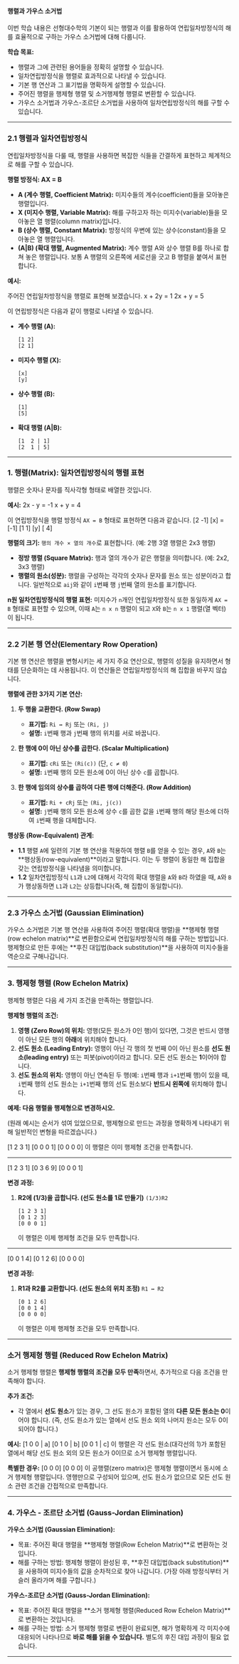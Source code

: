 #### 행렬과 가우스 소거법

이번 학습 내용은 선형대수학의 기본이 되는 행렬과 이를 활용하여 연립일차방정식의 해를 효율적으로 구하는 가우스 소거법에 대해 다룹니다.

**학습 목표:**

*   행렬과 그에 관련된 용어들을 정확히 설명할 수 있습니다.
*   일차연립방정식을 행렬로 효과적으로 나타낼 수 있습니다.
*   기본 행 연산과 그 표기법을 명확하게 설명할 수 있습니다.
*   주어진 행렬을 행제형 행렬 및 소거행제형 행렬로 변환할 수 있습니다.
*   가우스 소거법과 가우스-조르단 소거법을 사용하여 일차연립방정식의 해를 구할 수 있습니다.

---

### 2.1 행렬과 일차연립방정식

연립일차방정식을 다룰 때, 행렬을 사용하면 복잡한 식들을 간결하게 표현하고 체계적으로 해를 구할 수 있습니다.

**행렬 방정식: AX = B**

*   **A (계수 행렬, Coefficient Matrix):** 미지수들의 계수(coefficient)들을 모아놓은 행렬입니다.
*   **X (미지수 행렬, Variable Matrix):** 해를 구하고자 하는 미지수(variable)들을 모아놓은 열 행렬(column matrix)입니다.
*   **B (상수 행렬, Constant Matrix):** 방정식의 우변에 있는 상수(constant)들을 모아놓은 열 행렬입니다.
*   **(A|B) (확대 행렬, Augmented Matrix):** 계수 행렬 A와 상수 행렬 B를 하나로 합쳐 놓은 행렬입니다. 보통 A 행렬의 오른쪽에 세로선을 긋고 B 행렬을 붙여서 표현합니다.

**예시:**

주어진 연립일차방정식을 행렬로 표현해 보겠습니다.
x + 2y = 1 2x + y = 5

이 연립방정식은 다음과 같이 행렬로 나타낼 수 있습니다.

*   **계수 행렬 (A):**
    ```
    [1 2]
    [2 1]
    ```

*   **미지수 행렬 (X):**
    ```
    [x]
    [y]
    ```

*   **상수 행렬 (B):**
    ```
    [1]
    [5]
    ```

*   **확대 행렬 (A|B):**
    ```
    [1  2 | 1]
    [2  1 | 5]
    ```

---

### 1. 행렬(Matrix): 일차연립방정식의 행렬 표현

행렬은 숫자나 문자를 직사각형 형태로 배열한 것입니다.

**예시:**
2x - y = -1 x + y = 4

이 연립방정식을 행렬 방정식 `AX = B` 형태로 표현하면 다음과 같습니다.
[2 -1] [x] = [-1] [1 1] [y] [ 4]

**행렬의 크기:** `행의 개수 × 열의 개수`로 표현합니다. (예: 2행 3열 행렬은 2x3 행렬)

*   **정방 행렬 (Square Matrix):** 행과 열의 개수가 같은 행렬을 의미합니다. (예: 2x2, 3x3 행렬)
*   **행렬의 원소(성분):** 행렬을 구성하는 각각의 숫자나 문자를 원소 또는 성분이라고 합니다. 일반적으로 `aij`와 같이 `i`번째 행 `j`번째 열의 원소를 표기합니다.

**n원 일차연립방정식의 행렬 표현:**
미지수가 `n`개인 연립일차방정식 또한 동일하게 `AX = B` 형태로 표현할 수 있으며, 이때 `A`는 `n x n` 행렬이 되고 `X`와 `B`는 `n x 1` 행렬(열 벡터)이 됩니다.

---

### 2.2 기본 행 연산(Elementary Row Operation)

기본 행 연산은 행렬을 변형시키는 세 가지 주요 연산으로, 행렬의 성질을 유지하면서 형태를 단순화하는 데 사용됩니다. 이 연산들은 연립일차방정식의 해 집합을 바꾸지 않습니다.

**행렬에 관한 3가지 기본 연산:**

1.  **두 행을 교환한다. (Row Swap)**
    *   **표기법:** `Ri ↔ Rj` 또는 `(Ri, j)`
    *   **설명:** `i`번째 행과 `j`번째 행의 위치를 서로 바꿉니다.

2.  **한 행에 0이 아닌 상수를 곱한다. (Scalar Multiplication)**
    *   **표기법:** `cRi` 또는 `(Ri(c))` (단, `c ≠ 0`)
    *   **설명:** `i`번째 행의 모든 원소에 0이 아닌 상수 `c`를 곱합니다.

3.  **한 행에 임의의 상수를 곱하여 다른 행에 더해준다. (Row Addition)**
    *   **표기법:** `Ri + cRj` 또는 `(Ri, j(c))`
    *   **설명:** `j`번째 행의 모든 원소에 상수 `c`를 곱한 값을 `i`번째 행의 해당 원소에 더하여 `i`번째 행을 대체합니다.

**행상동 (Row-Equivalent) 관계:**

*   **1.1** 행렬 `A`에 일련의 기본 행 연산을 적용하여 행렬 `B`를 얻을 수 있는 경우, `A`와 `B`는 **행상동(row-equivalent)**이라고 말합니다. 이는 두 행렬이 동일한 해 집합을 갖는 연립방정식을 나타냄을 의미합니다.
*   **1.2** 일차연립방정식 `L1`과 `L2`에 대해서 각각의 확대 행렬을 `A`와 `B`라 하였을 때, `A`와 `B`가 행상동하면 `L1`과 `L2`는 상등합니다(즉, 해 집합이 동일합니다).

---

### 2.3 가우스 소거법 (Gaussian Elimination)

가우스 소거법은 기본 행 연산을 사용하여 주어진 행렬(확대 행렬)을 **행제형 행렬(row echelon matrix)**로 변환함으로써 연립일차방정식의 해를 구하는 방법입니다. 행제형으로 만든 후에는 **후진 대입법(back substitution)**을 사용하여 미지수들을 역순으로 구해나갑니다.

---

### 3. 행제형 행렬 (Row Echelon Matrix)

행제형 행렬은 다음 세 가지 조건을 만족하는 행렬입니다.

**행제형 행렬의 조건:**

1.  **영행 (Zero Row)의 위치:** 영행(모든 원소가 0인 행)이 있다면, 그것은 반드시 영행이 아닌 모든 행의 **아래**에 위치해야 합니다.
2.  **선도 원소 (Leading Entry):** 영행이 아닌 각 행의 첫 번째 0이 아닌 원소를 **선도 원소(leading entry)** 또는 피봇(pivot)이라고 합니다. 모든 선도 원소는 **1**이어야 합니다.
3.  **선도 원소의 위치:** 영행이 아닌 연속된 두 행(예: `i`번째 행과 `i+1`번째 행)이 있을 때, `i`번째 행의 선도 원소는 `i+1`번째 행의 선도 원소보다 **반드시 왼쪽에** 위치해야 합니다.

**예제: 다음 행렬을 행제형으로 변경하시오.**

(원래 예시는 순서가 섞여 있었으므로, 행제형으로 만드는 과정을 명확하게 나타내기 위해 일반적인 변형을 따르겠습니다.)

[1 2 3 1] [0 0 0 1] [0 0 0 0]
이 행렬은 이미 행제형 조건을 만족합니다.

---

[1 2 3 1] [0 3 6 9] [0 0 0 1]

**변경 과정:**

1.  **R2에 (1/3)을 곱합니다. (선도 원소를 1로 만들기)**
    ` (1/3)R2 `
    ```
    [1 2 3 1]
    [0 1 2 3]
    [0 0 0 1]
    ```
    이 행렬은 이제 행제형 조건을 모두 만족합니다.

---

[0 0 1 4] [0 1 2 6] [0 0 0 0]

**변경 과정:**

1.  **R1과 R2를 교환합니다. (선도 원소의 위치 조정)**
    ` R1 ↔ R2 `
    ```
    [0 1 2 6]
    [0 0 1 4]
    [0 0 0 0]
    ```
    이 행렬은 이제 행제형 조건을 모두 만족합니다.

---

### 소거 행제형 행렬 (Reduced Row Echelon Matrix)

소거 행제형 행렬은 **행제형 행렬의 조건을 모두 만족**하면서, 추가적으로 다음 조건을 만족해야 합니다.

**추가 조건:**

*   각 열에서 **선도 원소**가 있는 경우, 그 선도 원소가 포함된 열의 **다른 모든 원소는 0**이어야 합니다. (즉, 선도 원소가 있는 열에서 선도 원소 외의 나머지 원소는 모두 0이 되어야 합니다.)

**예시:**
[1 0 0 | a] [0 1 0 | b] [0 0 1 | c]
이 행렬은 각 선도 원소(대각선의 1)가 포함된 열에서 해당 선도 원소 외의 모든 원소가 0이므로 소거 행제형 행렬입니다.

**특별한 경우:**
[0 0 0] [0 0 0]
이 공행렬(zero matrix)은 행제형 행렬이면서 동시에 소거 행제형 행렬입니다. 영행만으로 구성되어 있으며, 선도 원소가 없으므로 모든 선도 원소 관련 조건을 간접적으로 만족합니다.

---

### 4. 가우스 - 조르단 소거법 (Gauss-Jordan Elimination)

**가우스 소거법 (Gaussian Elimination):**

*   목표: 주어진 확대 행렬을 **행제형 행렬(Row Echelon Matrix)**로 변환하는 것입니다.
*   해를 구하는 방법: 행제형 행렬이 완성된 후, **후진 대입법(back substitution)**을 사용하여 미지수들의 값을 순차적으로 찾아 나갑니다. (가장 아래 방정식부터 거슬러 올라가며 해를 구합니다.)

**가우스-조르단 소거법 (Gauss-Jordan Elimination):**

*   목표: 주어진 확대 행렬을 **소거 행제형 행렬(Reduced Row Echelon Matrix)**로 변환하는 것입니다.
*   해를 구하는 방법: 소거 행제형 행렬로 변환이 완료되면, 해가 명확하게 각 미지수에 대응되어 나타나므로 **바로 해를 읽을 수 있습니다.** 별도의 후진 대입 과정이 필요 없습니다.

---